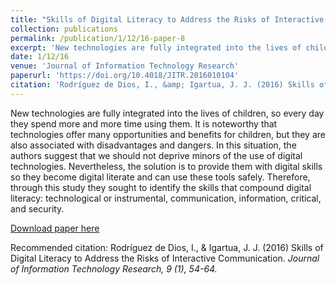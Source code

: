 ```yaml
---
title: "Skills of Digital Literacy to Address the Risks of Interactive Communication"
collection: publications
permalink: /publication/1/12/16-paper-8
excerpt: 'New technologies are fully integrated into the lives of children, so every day they spend more and more time using them. It is noteworthy that technologies offer many opportunities and benefits for children, but they are also associated with disadvantages and dangers. In this situation, the authors suggest that we should not deprive minors of the use of digital technologies. Nevertheless, the solution is to provide them with digital skills so they become digital literate and can use these tools safely. Therefore, through this study they sought to identify the skills that compound digital literacy: technological or instrumental, communication, information, critical, and security.'
date: 1/12/16
venue: 'Journal of Information Technology Research'
paperurl: 'https://doi.org/10.4018/JITR.2016010104'
citation: 'Rodríguez de Dios, I., &amp; Igartua, J. J. (2016) Skills of Digital Literacy to Address the Risks of Interactive Communication. <i>Journal of Information Technology Research, 9<i> (1), 54-64.'
---
```

New technologies are fully integrated into the lives of children, so every day they spend more and more time using them. It is noteworthy that technologies offer many opportunities and benefits for children, but they are also associated with disadvantages and dangers. In this situation, the authors suggest that we should not deprive minors of the use of digital technologies. Nevertheless, the solution is to provide them with digital skills so they become digital literate and can use these tools safely. Therefore, through this study they sought to identify the skills that compound digital literacy: technological or instrumental, communication, information, critical, and security.

[Download paper here](https://doi.org/10.4018/JITR.2016010104)

Recommended citation: Rodríguez de Dios, I., & Igartua, J. J. (2016) Skills of Digital Literacy to Address the Risks of Interactive Communication. <i>Journal of Information Technology Research, 9<i> (1), 54-64.